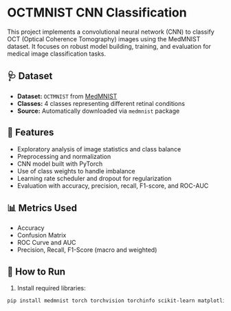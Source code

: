 # OCTMNIST CNN Classification

This project implements a convolutional neural network (CNN) to classify OCT (Optical Coherence Tomography) images using the MedMNIST dataset. It focuses on robust model building, training, and evaluation for medical image classification tasks.

## 🩺 Dataset

- **Dataset:** `OCTMNIST` from [MedMNIST](https://medmnist.com/)
- **Classes:** 4 classes representing different retinal conditions
- **Source:** Automatically downloaded via `medmnist` package

## 🧠 Features

- Exploratory analysis of image statistics and class balance
- Preprocessing and normalization
- CNN model built with PyTorch
- Use of class weights to handle imbalance
- Learning rate scheduler and dropout for regularization
- Evaluation with accuracy, precision, recall, F1-score, and ROC-AUC

## 📊 Metrics Used

- Accuracy
- Confusion Matrix
- ROC Curve and AUC
- Precision, Recall, F1-Score (macro and weighted)

## 🚀 How to Run

1. Install required libraries:

```bash
pip install medmnist torch torchvision torchinfo scikit-learn matplotlib seaborn
